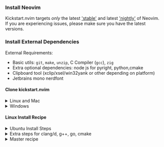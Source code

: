 ### Install Neovim

Kickstart.nvim targets *only* the latest
['stable'](https://github.com/neovim/neovim/releases/tag/stable) and latest
['nightly'](https://github.com/neovim/neovim/releases/tag/nightly) of Neovim.
If you are experiencing issues, please make sure you have the latest versions.

### Install External Dependencies

External Requirements:
- Basic utils: `git`, `make`, `unzip`, C Compiler (`gcc`), `zig`
- Extra optional dependencies: node js for pyright, python,cmake
- Clipboard tool (xclip/xsel/win32yank or other depending on platform)
- Jetbrains mono nerdfont

#### Clone kickstart.nvim

<details><summary> Linux and Mac </summary>

```sh
git clone https://github.com/jvpanda/kickstart.nvim.git "${XDG_CONFIG_HOME:-$HOME/.config}"/nvim
```

</details>

<details><summary> Windows </summary>

If you're using `cmd.exe`:

```
git clone https://github.com/jvpanda/kickstart.nvim.git "%localappdata%\nvim"
```

</details>

#### Linux Install Recipe
<details><summary>Ubuntu Install Steps</summary>

```
sudo snap install --beta nvim --classic
sudo apt update
sudo apt install make gcc ripgrep unzip git xclip neovim curl cmake python3 nodejs
sudo snap install zig --classic --beta
only needed if there's a new computer that only utilized Linux
wget https://download.jetbrains.com/fonts/JetBrainsMono-2.304.zip
Then lookup the rest.
```

</details>

<details><summary>Extra steps for clang/d, g++, go, cmake</summary>

```
sudo add-apt-repository universe
Thats to get the repo that has it
sudo apt update
sudo apt install clangd clang g++ golang-go cmake
```

</details>

<details><summary>Master recipe</summary>

```
sudo snap install --beta nvim --classic
sudo apt update
sudo apt install make gcc ripgrep unzip git xclip neovim curl cmake python3 nodejs clangd clang g++ golang-go cmake
sudo snap install zig --classic --beta
```

</details>